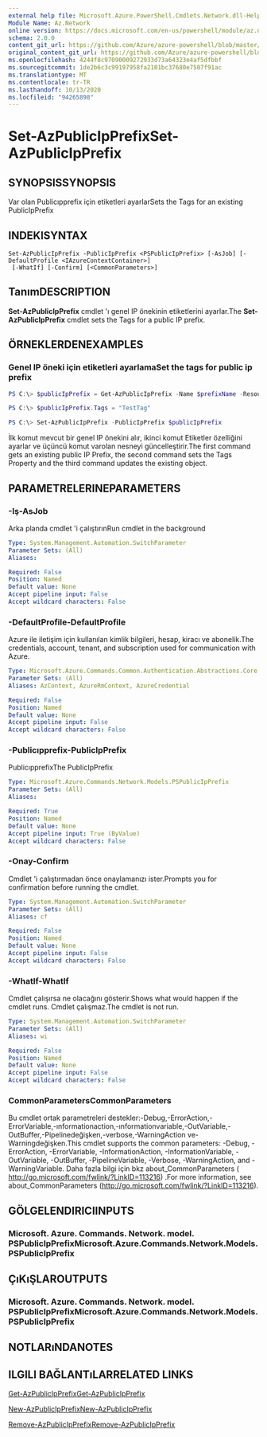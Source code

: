 ```yaml
---
external help file: Microsoft.Azure.PowerShell.Cmdlets.Network.dll-Help.xml
Module Name: Az.Network
online version: https://docs.microsoft.com/en-us/powershell/module/az.network/set-azpublicipprefix
schema: 2.0.0
content_git_url: https://github.com/Azure/azure-powershell/blob/master/src/Network/Network/help/Set-AzPublicIpPrefix.md
original_content_git_url: https://github.com/Azure/azure-powershell/blob/master/src/Network/Network/help/Set-AzPublicIpPrefix.md
ms.openlocfilehash: 4244f8c97090009272933d73a64323e4af5dfbbf
ms.sourcegitcommit: 1de2b6c3c99197958fa2101bc37680e7507f91ac
ms.translationtype: MT
ms.contentlocale: tr-TR
ms.lasthandoff: 10/13/2020
ms.locfileid: "94265898"
---
```

# <span data-ttu-id="799c8-101">Set-AzPublicIpPrefix</span><span class="sxs-lookup"><span data-stu-id="799c8-101">Set-AzPublicIpPrefix</span></span>

## <span data-ttu-id="799c8-102">SYNOPSIS</span><span class="sxs-lookup"><span data-stu-id="799c8-102">SYNOPSIS</span></span>
<span data-ttu-id="799c8-103">Var olan Publicıpprefix için etiketleri ayarlar</span><span class="sxs-lookup"><span data-stu-id="799c8-103">Sets the Tags for an existing PublicIpPrefix</span></span>

## <span data-ttu-id="799c8-104">INDEKI</span><span class="sxs-lookup"><span data-stu-id="799c8-104">SYNTAX</span></span>

```
Set-AzPublicIpPrefix -PublicIpPrefix <PSPublicIpPrefix> [-AsJob] [-DefaultProfile <IAzureContextContainer>]
 [-WhatIf] [-Confirm] [<CommonParameters>]
```

## <span data-ttu-id="799c8-105">Tanım</span><span class="sxs-lookup"><span data-stu-id="799c8-105">DESCRIPTION</span></span>
<span data-ttu-id="799c8-106">**Set-AzPublicIpPrefix** cmdlet 'ı genel IP önekinin etiketlerini ayarlar.</span><span class="sxs-lookup"><span data-stu-id="799c8-106">The **Set-AzPublicIpPrefix** cmdlet sets the Tags for a public IP prefix.</span></span>

## <span data-ttu-id="799c8-107">ÖRNEKLERDEN</span><span class="sxs-lookup"><span data-stu-id="799c8-107">EXAMPLES</span></span>

### <span data-ttu-id="799c8-108">Genel IP öneki için etiketleri ayarlama</span><span class="sxs-lookup"><span data-stu-id="799c8-108">Set the tags for public ip prefix</span></span>
```powershell
PS C:\> $publicIpPrefix = Get-AzPublicIpPrefix -Name $prefixName -ResourceGroupName $rgName

PS C:\> $publicIpPrefix.Tags = "TestTag"

PS C:\> Set-AzPublicIpPrefix -PublicIpPrefix $publicIpPrefix
```

<span data-ttu-id="799c8-109">İlk komut mevcut bir genel IP önekini alır, ikinci komut Etiketler özelliğini ayarlar ve üçüncü komut varolan nesneyi güncelleştirir.</span><span class="sxs-lookup"><span data-stu-id="799c8-109">The first command gets an existing public IP Prefix, the second command sets the Tags Property and the third command updates the existing object.</span></span>

## <span data-ttu-id="799c8-110">PARAMETRELERINE</span><span class="sxs-lookup"><span data-stu-id="799c8-110">PARAMETERS</span></span>

### <span data-ttu-id="799c8-111">-Iş</span><span class="sxs-lookup"><span data-stu-id="799c8-111">-AsJob</span></span>
<span data-ttu-id="799c8-112">Arka planda cmdlet 'i çalıştırın</span><span class="sxs-lookup"><span data-stu-id="799c8-112">Run cmdlet in the background</span></span>

```yaml
Type: System.Management.Automation.SwitchParameter
Parameter Sets: (All)
Aliases:

Required: False
Position: Named
Default value: None
Accept pipeline input: False
Accept wildcard characters: False
```

### <span data-ttu-id="799c8-113">-DefaultProfile</span><span class="sxs-lookup"><span data-stu-id="799c8-113">-DefaultProfile</span></span>
<span data-ttu-id="799c8-114">Azure ile iletişim için kullanılan kimlik bilgileri, hesap, kiracı ve abonelik.</span><span class="sxs-lookup"><span data-stu-id="799c8-114">The credentials, account, tenant, and subscription used for communication with Azure.</span></span>

```yaml
Type: Microsoft.Azure.Commands.Common.Authentication.Abstractions.Core.IAzureContextContainer
Parameter Sets: (All)
Aliases: AzContext, AzureRmContext, AzureCredential

Required: False
Position: Named
Default value: None
Accept pipeline input: False
Accept wildcard characters: False
```

### <span data-ttu-id="799c8-115">-Publicıpprefix</span><span class="sxs-lookup"><span data-stu-id="799c8-115">-PublicIpPrefix</span></span>
<span data-ttu-id="799c8-116">Publicıpprefix</span><span class="sxs-lookup"><span data-stu-id="799c8-116">The PublicIpPrefix</span></span>

```yaml
Type: Microsoft.Azure.Commands.Network.Models.PSPublicIpPrefix
Parameter Sets: (All)
Aliases:

Required: True
Position: Named
Default value: None
Accept pipeline input: True (ByValue)
Accept wildcard characters: False
```

### <span data-ttu-id="799c8-117">-Onay</span><span class="sxs-lookup"><span data-stu-id="799c8-117">-Confirm</span></span>
<span data-ttu-id="799c8-118">Cmdlet 'i çalıştırmadan önce onaylamanızı ister.</span><span class="sxs-lookup"><span data-stu-id="799c8-118">Prompts you for confirmation before running the cmdlet.</span></span>

```yaml
Type: System.Management.Automation.SwitchParameter
Parameter Sets: (All)
Aliases: cf

Required: False
Position: Named
Default value: None
Accept pipeline input: False
Accept wildcard characters: False
```

### <span data-ttu-id="799c8-119">-WhatIf</span><span class="sxs-lookup"><span data-stu-id="799c8-119">-WhatIf</span></span>
<span data-ttu-id="799c8-120">Cmdlet çalışırsa ne olacağını gösterir.</span><span class="sxs-lookup"><span data-stu-id="799c8-120">Shows what would happen if the cmdlet runs.</span></span>
<span data-ttu-id="799c8-121">Cmdlet çalışmaz.</span><span class="sxs-lookup"><span data-stu-id="799c8-121">The cmdlet is not run.</span></span>

```yaml
Type: System.Management.Automation.SwitchParameter
Parameter Sets: (All)
Aliases: wi

Required: False
Position: Named
Default value: None
Accept pipeline input: False
Accept wildcard characters: False
```

### <span data-ttu-id="799c8-122">CommonParameters</span><span class="sxs-lookup"><span data-stu-id="799c8-122">CommonParameters</span></span>
<span data-ttu-id="799c8-123">Bu cmdlet ortak parametreleri destekler:-Debug,-ErrorAction,-ErrorVariable,-ınformationaction,-ınformationvariable,-OutVariable,-OutBuffer,-Pipelinedeğişken,-verbose,-WarningAction ve-Warningdeğişken.</span><span class="sxs-lookup"><span data-stu-id="799c8-123">This cmdlet supports the common parameters: -Debug, -ErrorAction, -ErrorVariable, -InformationAction, -InformationVariable, -OutVariable, -OutBuffer, -PipelineVariable, -Verbose, -WarningAction, and -WarningVariable.</span></span> <span data-ttu-id="799c8-124">Daha fazla bilgi için bkz about_CommonParameters ( http://go.microsoft.com/fwlink/?LinkID=113216) .</span><span class="sxs-lookup"><span data-stu-id="799c8-124">For more information, see about_CommonParameters (http://go.microsoft.com/fwlink/?LinkID=113216).</span></span>

## <span data-ttu-id="799c8-125">GÖLGELENDIRICI</span><span class="sxs-lookup"><span data-stu-id="799c8-125">INPUTS</span></span>

### <span data-ttu-id="799c8-126">Microsoft. Azure. Commands. Network. model. PSPublicIpPrefix</span><span class="sxs-lookup"><span data-stu-id="799c8-126">Microsoft.Azure.Commands.Network.Models.PSPublicIpPrefix</span></span>

## <span data-ttu-id="799c8-127">ÇıKıŞLAR</span><span class="sxs-lookup"><span data-stu-id="799c8-127">OUTPUTS</span></span>

### <span data-ttu-id="799c8-128">Microsoft. Azure. Commands. Network. model. PSPublicIpPrefix</span><span class="sxs-lookup"><span data-stu-id="799c8-128">Microsoft.Azure.Commands.Network.Models.PSPublicIpPrefix</span></span>

## <span data-ttu-id="799c8-129">NOTLARıNDA</span><span class="sxs-lookup"><span data-stu-id="799c8-129">NOTES</span></span>

## <span data-ttu-id="799c8-130">ILGILI BAĞLANTıLAR</span><span class="sxs-lookup"><span data-stu-id="799c8-130">RELATED LINKS</span></span>

[<span data-ttu-id="799c8-131">Get-AzPublicIpPrefix</span><span class="sxs-lookup"><span data-stu-id="799c8-131">Get-AzPublicIpPrefix</span></span>](./Get-AzPublicIpPrefix.md)

[<span data-ttu-id="799c8-132">New-AzPublicIpPrefix</span><span class="sxs-lookup"><span data-stu-id="799c8-132">New-AzPublicIpPrefix</span></span>](./New-AzPublicIpPrefix.md)

[<span data-ttu-id="799c8-133">Remove-AzPublicIpPrefix</span><span class="sxs-lookup"><span data-stu-id="799c8-133">Remove-AzPublicIpPrefix</span></span>](./Remove-AzPublicIpPrefix.md)
